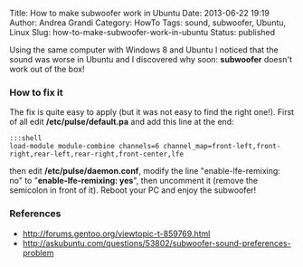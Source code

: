 Title: How to make subwoofer work in Ubuntu
Date: 2013-06-22 19:19
Author: Andrea Grandi
Category: HowTo
Tags: sound, subwoofer, Ubuntu, Linux
Slug: how-to-make-subwoofer-work-in-ubuntu
Status: published

Using the same computer with Windows 8 and Ubuntu I noticed that the
sound was worse in Ubuntu and I discovered why soon: **subwoofer**
doesn't work out of the box!

### How to fix it

The fix is quite easy to apply (but it was not easy to find the right
one!). First of all edit **/etc/pulse/default.pa** and add this line at
the end:

    :::shell
    load-module module-combine channels=6 channel_map=front-left,front-right,rear-left,rear-right,front-center,lfe

then edit **/etc/pulse/daemon.conf**, modify the line
"enable-lfe-remixing: no" to "**enable-lfe-remixing: yes**", then
uncomment it (remove the semicolon in front of it). Reboot your PC and
enjoy the subwoofer!

### References

-   <http://forums.gentoo.org/viewtopic-t-859769.html>
-   <http://askubuntu.com/questions/53802/subwoofer-sound-preferences-problem>
